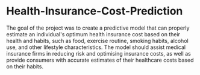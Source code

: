 # Health-Insurance-Cost-Prediction
The goal of the project was to create a predictive model that can properly estimate an individual's optimum health insurance cost based on their health and habits, such as food, exercise routine, smoking habits, alcohol use, and other lifestyle characteristics. The model should assist medical insurance firms in reducing risk and optimising insurance costs, as well as provide consumers with accurate estimates of their healthcare costs based on their habits.
